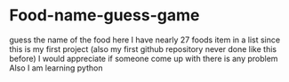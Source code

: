 # Food-name-guess-game
guess the name of the food 
here I have nearly 27 foods item in a list since this is my first project (also my first github repository never done like this before) I would appreciate if someone come up with there is any problem 
Also I am learning python 
